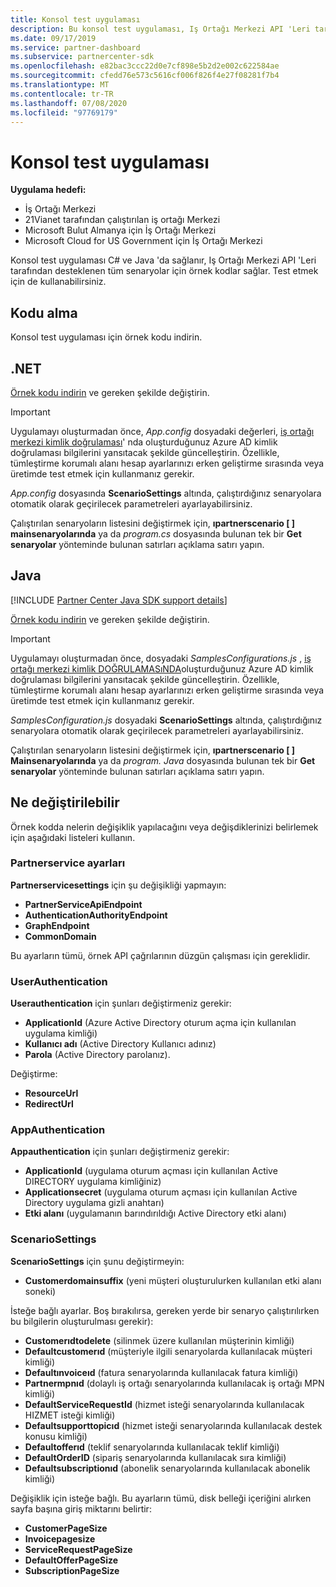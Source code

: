 ```yaml
---
title: Konsol test uygulaması
description: Bu konsol test uygulaması, Iş Ortağı Merkezi API 'Leri tarafından desteklenen tüm senaryolar için örnek kod sağlar. Test etmek için de kullanabilirsiniz.
ms.date: 09/17/2019
ms.service: partner-dashboard
ms.subservice: partnercenter-sdk
ms.openlocfilehash: e82bac3ccc22d0e7cf898e5b2d2e002c622584ae
ms.sourcegitcommit: cfedd76e573c5616cf006f826f4e27f08281f7b4
ms.translationtype: MT
ms.contentlocale: tr-TR
ms.lasthandoff: 07/08/2020
ms.locfileid: "97769179"
---
```

# <a name="console-test-app"></a>Konsol test uygulaması

**Uygulama hedefi:**

- İş Ortağı Merkezi
- 21Vianet tarafından çalıştırılan iş ortağı Merkezi
- Microsoft Bulut Almanya için İş Ortağı Merkezi
- Microsoft Cloud for US Government için İş Ortağı Merkezi

Konsol test uygulaması C# ve Java 'da sağlanır, Iş Ortağı Merkezi API 'Leri tarafından desteklenen tüm senaryolar için örnek kodlar sağlar. Test etmek için de kullanabilirsiniz.

## <a name="get-the-code"></a>Kodu alma

Konsol test uygulaması için örnek kodu indirin.

## <a name="net"></a>.NET

[Örnek kodu indirin](https://go.microsoft.com/fwlink/p/?LinkId=746682) ve gereken şekilde değiştirin.

> [!IMPORTANT]
> Uygulamayı oluşturmadan önce, *App.config* dosyadaki değerleri, [iş ortağı merkezi kimlik doğrulaması](partner-center-authentication.md)' nda oluşturduğunuz Azure AD kimlik doğrulaması bilgilerini yansıtacak şekilde güncelleştirin. Özellikle, tümleştirme korumalı alanı hesap ayarlarınızı erken geliştirme sırasında veya üretimde test etmek için kullanmanız gerekir.

*App.config* dosyasında **ScenarioSettings** altında, çalıştırdığınız senaryolara otomatik olarak geçirilecek parametreleri ayarlayabilirsiniz.

Çalıştırılan senaryoların listesini değiştirmek için, **ıpartnerscenario \[ \] mainsenaryolarında** ya da *program.cs* dosyasında bulunan tek bir **Get senaryolar** yönteminde bulunan satırları açıklama satırı yapın.

## <a name="java"></a>Java

[!INCLUDE [Partner Center Java SDK support details](../includes/java-sdk-support.md)]

[Örnek kodu indirin](https://go.microsoft.com/fwlink/p/?LinkId=2026887) ve gereken şekilde değiştirin.

> [!IMPORTANT]
> Uygulamayı oluşturmadan önce, dosyadaki *SamplesConfigurations.js* , [iş ortağı merkezi kimlik DOĞRULAMASıNDA](partner-center-authentication.md)oluşturduğunuz Azure AD kimlik doğrulaması bilgilerini yansıtacak şekilde güncelleştirin. Özellikle, tümleştirme korumalı alanı hesap ayarlarınızı erken geliştirme sırasında veya üretimde test etmek için kullanmanız gerekir.

*SamplesConfiguration.js* dosyadaki **ScenarioSettings** altında, çalıştırdığınız senaryolara otomatik olarak geçirilecek parametreleri ayarlayabilirsiniz.

Çalıştırılan senaryoların listesini değiştirmek için, **ıpartnerscenario \[ \] Mainsenaryolarında** ya da *program. Java* dosyasında bulunan tek bir **Get senaryolar** yönteminde bulunan satırları açıklama satırı yapın.

## <a name="what-to-change"></a>Ne değiştirilebilir

Örnek kodda nelerin değişiklik yapılacağını veya değişdiklerinizi belirlemek için aşağıdaki listeleri kullanın.

### <a name="partnerservicesettings"></a>Partnerservice ayarları

**Partnerservicesettings** için şu değişikliği yapmayın:

- **PartnerServiceApiEndpoint**
- **AuthenticationAuthorityEndpoint**
- **GraphEndpoint**
- **CommonDomain**

Bu ayarların tümü, örnek API çağrılarının düzgün çalışması için gereklidir.

### <a name="userauthentication"></a>UserAuthentication

**Userauthentication** için şunları değiştirmeniz gerekir:

- **ApplicationId** (Azure Active Directory oturum açma için kullanılan uygulama kimliği)
- **Kullanıcı adı** (Active Directory Kullanıcı adınız)
- **Parola** (Active Directory parolanız).

Değiştirme:

- **ResourceUrl**
- **RedirectUrl**

### <a name="appauthentication"></a>AppAuthentication

**Appauthentication** için şunları değiştirmeniz gerekir:

- **ApplicationId** (uygulama oturum açması için kullanılan Active DIRECTORY uygulama kimliğiniz)
- **Applicationsecret** (uygulama oturum açması için kullanılan Active Directory uygulama gizli anahtarı)
- **Etki alanı** (uygulamanın barındırıldığı Active Directory etki alanı)

### <a name="scenariosettings"></a>ScenarioSettings

**ScenarioSettings** için şunu değiştirmeyin:

- **Customerdomainsuffix** (yeni müşteri oluşturulurken kullanılan etki alanı soneki)

İsteğe bağlı ayarlar. Boş bırakılırsa, gereken yerde bir senaryo çalıştırılırken bu bilgilerin oluşturulması gerekir):

- **Customerıdtodelete** (silinmek üzere kullanılan müşterinin kimliği)
- **Defaultcustomerıd** (müşteriyle ilgili senaryolarda kullanılacak müşteri kimliği)
- **Defaultınvoiceıd** (fatura senaryolarında kullanılacak fatura kimliği)
- **Partnermpnıd** (dolaylı iş ortağı senaryolarında kullanılacak iş ortağı MPN kimliği)
- **DefaultServiceRequestId** (hizmet isteği senaryolarında kullanılacak HIZMET isteği kimliği)
- **Defaultsupporttopicıd** (hizmet isteği senaryolarında kullanılacak destek konusu kimliği)
- **Defaultofferıd** (teklif senaryolarında kullanılacak teklif kimliği)
- **DefaultOrderID** (sipariş senaryolarında kullanılacak sıra kimliği)
- **Defaultsubscriptionıd** (abonelik senaryolarında kullanılacak abonelik kimliği)

Değişiklik için isteğe bağlı. Bu ayarların tümü, disk belleği içeriğini alırken sayfa başına giriş miktarını belirtir:

- **CustomerPageSize**
- **Invoicepagesize**
- **ServiceRequestPageSize**
- **DefaultOfferPageSize**
- **SubscriptionPageSize**
